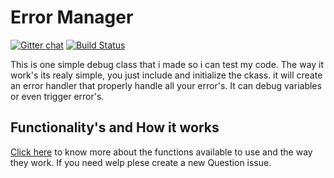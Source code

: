 Error Manager
=============
[![Gitter chat](https://badges.gitter.im/mrfhitz/ErrorManager.png)](https://gitter.im/mrfhitz/ErrorManager)
[![Build Status](https://scrutinizer-ci.com/g/mrfhitz/ErrorManager/badges/build.png?b=master)](https://scrutinizer-ci.com/g/mrfhitz/ErrorManager/build-status/master)

This is one simple debug class that i made so i can test my code. The way it work's its realy simple, you just include and initialize the ckass. it will create an error handler that properly handle all your error's. It can debug variables or even trigger error's.

## Functionality's and How it works
[Click here](https://github.com/mrfhitz/ErrorManager/wiki) to know more about the functions available to use and the way they work. 
If you need welp plese create a new Question issue.
